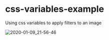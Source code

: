 # css-variables-example

Using css variables to apply filters to an image

![2020-01-09_21-56-46](https://user-images.githubusercontent.com/8803103/72096366-1e1c4180-332b-11ea-8147-5f8f7b221139.png)

